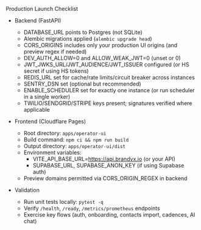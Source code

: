 Production Launch Checklist

- Backend (FastAPI)
  - DATABASE_URL points to Postgres (not SQLite)
  - Alembic migrations applied (`alembic upgrade head`)
  - CORS_ORIGINS includes only your production UI origins (and preview regex if needed)
  - DEV_AUTH_ALLOW=0 and ALLOW_WEAK_JWT=0 (unset or 0)
  - JWT_JWKS_URL/JWT_AUDIENCE/JWT_ISSUER configured (or HS secret if using HS tokens)
  - REDIS_URL set for cache/rate limits/circuit breaker across instances
  - SENTRY_DSN set (optional but recommended)
  - ENABLE_SCHEDULER set for exactly one instance (or run scheduler in a single worker)
  - TWILIO/SENDGRID/STRIPE keys present; signatures verified where applicable

- Frontend (Cloudflare Pages)
  - Root directory: `apps/operator-ui`
  - Build command: `npm ci && npm run build`
  - Output directory: `apps/operator-ui/dist`
  - Environment variables:
    - VITE_API_BASE_URL=https://api.brandvx.io (or your API)
    - SUPABASE_URL, SUPABASE_ANON_KEY (if using Supabase auth)
  - Preview domains permitted via CORS_ORIGIN_REGEX in backend

- Validation
  - Run unit tests locally: `pytest -q`
  - Verify `/health`, `/ready`, `/metrics/prometheus` endpoints
  - Exercise key flows (auth, onboarding, contacts import, cadences, AI chat)

